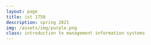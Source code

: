 ```yaml
---
layout: page
title: ist 1750
description: spring 2021
img: /assets/img/purple.png
class: introduction to management information systems
---
```

